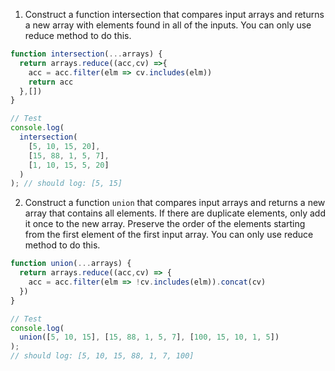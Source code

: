 1. Construct a function intersection that compares input arrays and returns a new array with elements found in all of the inputs. You can only use reduce method to do this.

```js
function intersection(...arrays) {
  return arrays.reduce((acc,cv) =>{
    acc = acc.filter(elm => cv.includes(elm))
    return acc
  },[])
}

// Test
console.log(
  intersection(
    [5, 10, 15, 20],
    [15, 88, 1, 5, 7],
    [1, 10, 15, 5, 20]
  )
); // should log: [5, 15]
```

2. Construct a function `union` that compares input arrays and returns a new array that contains all elements. If there are duplicate elements, only add it once to the new array. Preserve the order of the elements starting from the first element of the first input array. You can only use reduce method to do this.

```js
function union(...arrays) {
  return arrays.reduce((acc,cv) => {
    acc = acc.filter(elm => !cv.includes(elm)).concat(cv)
  })
}

// Test
console.log(
  union([5, 10, 15], [15, 88, 1, 5, 7], [100, 15, 10, 1, 5])
);
// should log: [5, 10, 15, 88, 1, 7, 100]
```
